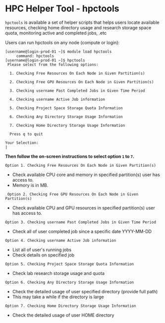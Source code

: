 # HPC Helper Tool - hpctools

`hpctools` is available a set of helper scripts that helps users locate available resources, checking home directory usage and research storage space quota, monitoring active and completed jobs, .etc

Users can run hpctools on any node (compute or login):

```
[username@login-prod-01 ~]$ module load hpctools
	 command: hpctools
[username@login-prod-01 ~]$ hpctools
 Please select from the following options:

  1. Checking Free Resources On Each Node in Given Partition(s)

  2. Checking Free GPU Resources On Each Node in Given Partition(s)

  3. Checking username Past Completed Jobs in Given Time Period

  4. Checking username Active Job information

  5. Checking Project Space Storage Quota Information

  6. Checking Any Directory Storage Usage Information

  7. Checking Home Directory Storage Usage Information

  Press q to quit

Your Selection:
|
```

**Then follow the on-screen instructions to select option `1` to `7`.**

`Option 1. Checking Free Resources On Each Node in Given Partition(s)`

- Check available CPU core and memory in specified partition(s) user has access to.
- Memory is in MB.

` Option 2. Checking Free GPU Resources On Each Node in Given Partition(s)`

- Check available CPU and GPU resources in specified partition(s) user has access to.

`Option 3. Checking username Past Completed Jobs in Given Time Period`

- Check all of user completed job since a specific date YYYY-MM-DD

`Option 4. Checking username Active Job information`

- List all of user's running jobs
- Check details on specified job

`Option 5. Checking Project Space Storage Quota Information`

- Check lab research storage usage and quota

`Option 6. Checking Any Directory Storage Usage Information`

- Check the detailed usage of user specified directory (provide full path)
- This may take a while if the directory is large

`Option 7. Checking Home Directory Storage Usage Information`

- Check the detailed usage of user HOME directory
